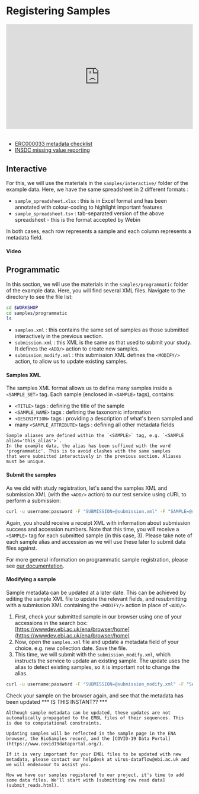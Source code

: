 # Registering Samples

<div style="position: relative; padding-bottom: 56.25%; height: 0; overflow: hidden; max-width: 100%; height: auto;">
    <iframe src="https://www.youtube.com/embed/ChCsqoq-r-Y" frameborder="0" allowfullscreen style="position: absolute; top: 0; left: 0; width: 100%; height: 100%;"></iframe>
</div><br/>

- [ERC000033 metadata checklist](https://www.ebi.ac.uk/ena/browser/view/ERC000033)
- [INSDC missing value reporting](https://ena-docs.readthedocs.io/en/latest/submit/samples/missing-values.html?highlight=insdc%20missing#reporting-missing-values)


## Interactive

For this, we will use the materials in the `samples/interactive/` folder of the example data. Here, we have the same spreadsheet in 2 different formats : 
- `sample_spreadsheet.xlsx` : this is in Excel format and has been annotated with colour-coding to highlight important features
- `sample_spreadsheet.tsv` : tab-separated version of the above spreadsheet - this is the format accepted by Webin 

In both cases, each row represents a sample and each column represents a metadata field.

#### Video 

## Programmatic

In this section, we will use the materials in the `samples/programmatic` folder of the example data. Here, you will find several XML files. Navigate to the directory to see the file list:
```bash
cd $WORKSHOP 
cd samples/programmatic
ls 
```

- `samples.xml` : this contains the same set of samples as those submitted interactively in the previous section.
- `submission.xml` : this XML is the same as that used to submit your study. It defines the `<ADD/>` action to create new samples.
- `submission_modify.xml` : this submission XML defines the `<MODIFY/>` action, to allow us to update existing samples.

#### Samples XML 
The samples XML format allows us to define many samples inside a `<SAMPLE_SET>` tag. Each sample (enclosed in `<SAMPLE>` tags), contains:
- `<TITLE>` tags : defining the title of the sample
- `<SAMPLE_NAME>` tags : defining the taxonomic information
- `<DESCRIPTION>` tags : providing a description of what's been sampled and 
- many `<SAMPLE_ATTRIBUTE>` tags : defining all other metadata fields

```{note}
Sample aliases are defined within the `<SAMPLE>` tag, e.g. `<SAMPLE alias='this_alias'>`.
In the example data, the alias has been suffixed with the word 'programmatic'. This is to avoid clashes with the same samples 
that were submitted interactively in the previous section. Aliases must be unique.
```

#### Submit the samples
As we did with study registration, let's send the samples XML and submission XML (with the `<ADD/>` action) to our test service
using cURL to perform a submission:
```bash
curl -u username:password -F "SUBMISSION=@submission.xml" -F "SAMPLE=@samples.xml" "https://wwwdev.ebi.ac.uk/ena/submit/drop-box/submit/"
```

Again, you should receive a receipt XML with information about submission success and accession numbers. Note that this time, you will receive a `<SAMPLE>` tag for each submitted sample (in this case, 3). Please take note of each sample alias and accession as we will use these later to submit data files against.

For more general information on programmatic sample registration, please see [our documentation](https://ena-docs.readthedocs.io/en/latest/submit/samples/programmatic.html).

#### Modifying a sample
Sample metadata can be updated at a later date. This can be achieved by editing the sample XML file to update the relevant fields, and resubmitting with a submission XML containing the `<MODIFY/>` action in place of `<ADD/>`.

1. First, check your submitted sample in our browser using one of your accessions in the search box: [https://wwwdev.ebi.ac.uk/ena/browser/home](https://wwwdev.ebi.ac.uk/ena/browser/home)
2. Now, open the `samples.xml` file and update a metadata field of your choice. e.g. new collection date. Save the file.
3. This time, we will submit with the `submission_modify.xml`, which instructs the service to update an existing sample. The update uses the alias to detect existing samples, so it is important not to change the alias.
```bash
curl -u username:password -F "SUBMISSION=@submission_modify.xml" -F "SAMPLE=@samples.xml" "https://wwwdev.ebi.ac.uk/ena/submit/drop-box/submit/"
```

Check your sample on the browser again, and see that the metadata has been updated *** IS THIS INSTANT?? ***

```{warning}
Although sample metadata can be updated, these updates are not automatically propagated to the EMBL files of their sequences. This 
is due to computational constraints.

Updating samples will be reflected in the sample page in the ENA browser, the BioSamples record, and the [COVID-19 Data Portal](https://www.covid19dataportal.org/).

If it is very important for your EMBL files to be updated with new metadata, please contact our helpdesk at virus-dataflow@ebi.ac.uk and 
we will endeavour to assist you.
```

```{tip}
Now we have our samples registered to our project, it's time to add some data files. We'll start with [submitting raw read data](submit_reads.html).
```
